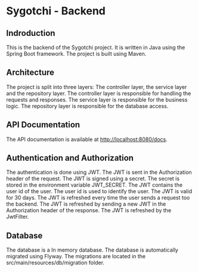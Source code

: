 # Sygotchi - Backend

## Indroduction

This is the backend of the Sygotchi project. It is written in Java using the Spring Boot framework. The project is built using Maven.

## Architecture

The project is split into three layers: 
    The controller layer, 
    the service layer 
    and the repository layer. 
    The controller layer is responsible for handling the requests and responses. The service layer is responsible for the business logic. The repository layer is responsible for the database access.


## API Documentation

The API documentation is available at [http://localhost:8080/docs](http://localhost:8080/docs).

## Authentication and Authorization

The authentication is done using JWT. The JWT is sent in the Authorization header of the request. The JWT is signed using a secret. The secret is stored in the environment variable JWT_SECRET. The JWT contains the user id of the user. The user id is used to identify the user. The JWT is valid for 30 days. The JWT is refreshed every time the user sends a request
too the backend. The JWT is refreshed by sending a new JWT in the Authorization header of the response. The JWT is refreshed by the JwtFilter.


## Database

The database is a In memory database. The database is automatically migrated using Flyway. The migrations are located in the src/main/resources/db/migration folder.

